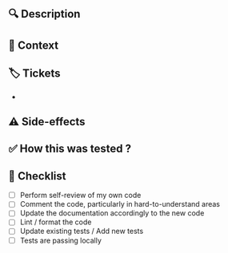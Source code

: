 <!--- The title of your PR should be short, focused, and to the point. Usually, the title is a complete sentence written as it was an order (imperative sentence) --->

## 🔍️ Description

<!--- Longer description, providing details that the title couldn't provide. Feel free to use images --->

## 🧐 Context

<!--- Provide additional context, like why this PR is needed (what was wrong with previous code) --->

## 🏷️ Tickets

<!--- List JIRA tickets or Github issues associated to this PR here --->
*

## ⚠️ Side-effects

<!--- Any side-effects or shortcomings reviewers should be aware of ? --->

## ✅ How this was tested ?

<!--- Describe the tests you ran to verify your changes. It's also the place to provide instructions for reproducing the tests / relevant details of the test configuration. --->

## 🌱 Checklist

<!--- Add here any task left to do before the PR is ready for review / merging --->
- [ ] Perform self-review of my own code
- [ ] Comment the code, particularly in hard-to-understand areas
- [ ] Update the documentation accordingly to the new code
- [ ] Lint / format the code
- [ ] Update existing tests / Add new tests
- [ ] Tests are passing locally
